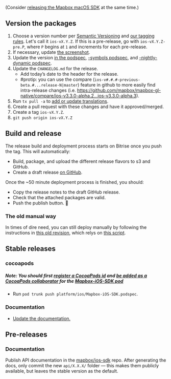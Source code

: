 (Consider [releasing the Mapbox macOS SDK](https://github.com/mapbox/mapbox-gl-native/wiki/Releasing-the-Mapbox-macOS-SDK) at the same time.)

## Version the packages

1. Choose a version number per [Semantic Versioning](http://semver.org/) and [our tagging rules](./Versions-and-tagging). Let's call it `ios-vX.Y.Z`. If this is a pre-release, go with `ios-vX.Y.Z-pre.P`, where `P` begins at `1` and increments for each pre-release. 
1. If necessary, update [the screenshot](https://github.com/mapbox/mapbox-gl-native/raw/ios-v3.6.0/platform/ios/docs/img/screenshot.png).
1. Update the version [in the podspec](https://github.com/mapbox/mapbox-gl-native/blob/ios-v3.6.0/platform/ios/Mapbox-iOS-SDK.podspec#L3), [-symbols podspec](https://github.com/mapbox/mapbox-gl-native/blob/ios-v3.6.0/platform/ios/Mapbox-iOS-SDK-symbols.podspec#L3), and [-nightly-dynamic podspec](https://github.com/mapbox/mapbox-gl-native/blob/ios-v3.6.0/platform/ios/Mapbox-iOS-SDK-nightly-dynamic.podspec#L3).
1. Update the `CHANGELOG.md` for the release.
   - Add today’s date to the header for the release.
   - #protip: you can use the compare (`ios-v#.#.#-previous-beta.#...release-N|master`) feature in github to more easily find intra-release changes (i.e. https://github.com/mapbox/mapbox-gl-native/compare/ios-v3.3.0-alpha.2...ios-v3.3.0-alpha.3).
1. Run `tx pull -a` to [add or update translations](https://github.com/mapbox/mapbox-gl-native/blob/master/platform/ios/DEVELOPING.md#adding-a-localization).
1. Create a pull request with these changes and have it approved/merged.
1. Create a tag `ios-vX.Y.Z`.
1. `git push origin ios-vX.Y.Z`

## Build and release

The release build and deployment process starts on Bitrise once you push the tag. This will automatically:

- Build, package, and upload the different release flavors to s3 and GitHub.
- Create a draft release [on GitHub](https://github.com/mapbox/mapbox-gl-native/releases).

Once the ~50 minute deployment process is finished, you should:

- Copy the release notes to the draft GitHub release.
- Check that the attached packages are valid.
- Push the publish button. 💚

### The old manual way

In times of dire need, you can still deploy manually by following the instructions in [this old revision](https://github.com/mapbox/mapbox-gl-native/wiki/Releasing-the-Mapbox-iOS-SDK/8b2f745e62ebde5b8663e5016fe7b50072eaad77), which relys on [this script](https://github.com/mapbox/mapbox-gl-native/blob/master/platform/ios/scripts/deploy-packages.sh).

## Stable releases

### cocoapods

##### Note: You should first [register a CocoaPods id](https://guides.cocoapods.org/making/getting-setup-with-trunk.html#getting-started) and [be added as a CocoaPods collaborator](https://guides.cocoapods.org/making/getting-setup-with-trunk.html#adding-other-people-as-contributors) for the [Mapbox-iOS-SDK pod](https://cocoapods.org/?q=Mapbox-iOS-SDK)

- Run `pod trunk push platform/ios/Mapbox-iOS-SDK.podspec`.

### Documentation

- [Update the documentation.](https://github.com/mapbox/gl-internal/wiki/Updating-documentation-on-release)

## Pre-releases

### Documentation

Publish API documentation in the [mapbox/ios-sdk](https://github.com/mapbox/ios-sdk) repo. After generating the docs, only commit the new `api/X.X.X/` folder — this makes them publicly available, but leaves the stable version as the default.